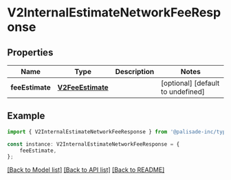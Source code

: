 # V2InternalEstimateNetworkFeeResponse


## Properties

Name | Type | Description | Notes
------------ | ------------- | ------------- | -------------
**feeEstimate** | [**V2FeeEstimate**](V2FeeEstimate.md) |  | [optional] [default to undefined]

## Example

```typescript
import { V2InternalEstimateNetworkFeeResponse } from '@palisade-inc/typescript-sdk';

const instance: V2InternalEstimateNetworkFeeResponse = {
    feeEstimate,
};
```

[[Back to Model list]](../README.md#documentation-for-models) [[Back to API list]](../README.md#documentation-for-api-endpoints) [[Back to README]](../README.md)
